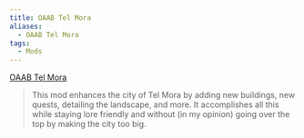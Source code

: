 ```yaml
---
title: OAAB Tel Mora
aliases:
  - OAAB Tel Mora
tags:
  - Mods
---
```

[OAAB Tel Mora](https://www.nexusmods.com/morrowind/mods/46177)

> This mod enhances the city of Tel Mora by adding new buildings, new quests, detailing the landscape, and more. It accomplishes all this while staying lore friendly and without (in my opinion) going over the top by making the city too big.

